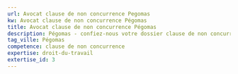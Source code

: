 ```yaml
---
url: Avocat clause de non concurrence Pegomas
kw: Avocat clause de non concurrence Pégomas
title: Avocat clause de non concurrence Pégomas
description: Pégomas - confiez-nous votre dossier clause de non concurrence
tag_ville: Pégomas
competence: clause de non concurrence
expertise: droit-du-travail
extertise_id: 3
---
```

